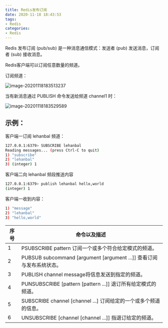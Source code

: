 ```yaml
---
title: Redis发布订阅
date: 2020-11-18 18:43:53
tags:
- Redis
categories:
- Redis
---
```


Redis 发布订阅 (pub/sub) 是一种消息通信模式：发送者 (pub) 发送消息，订阅者 (sub) 接收消息。

Redis客户端可以订阅任意数量的频道。

订阅频道：

![image-20201118183513237](http://cdn.lehanbal.top/image-20201118183513237.png)

当有新消息通过 PUBLISH 命令发送给频道 channel1 时：

![image-20201118183529589](http://cdn.lehanbal.top/image-20201118183529589.png)

## 示例：

客户端一订阅 lehanbal 频道：

```bash
127.0.0.1:6379> SUBSCRIBE lehanbal
Reading messages... (press Ctrl-C to quit)
1) "subscribe"
2) "lehanbal"
3) (integer) 1
```

客户端二向 lehanbal 频段推送内容

```bash
127.0.0.1:6379> publish lehanbal hello,world
(integer) 1
```

客户端一收到内容：

```bash
1) "message"
2) "lehanbal"
3) "hello,world"
```

| 序号 | 命令以及描述                                                 |
| ---- | ------------------------------------------------------------ |
| 1    | PSUBSCRIBE pattern 订阅一个或多个符合给定模式的频道。        |
| 2    | PUBSUB subcommand [argument [argument ...\]] 查看订阅与发布系统状态。 |
| 3    | PUBLISH channel message将信息发送到指定的频道。              |
| 4    | PUNSUBSCRIBE [pattern [pattern ...\]] 退订所有给定模式的频道。 |
| 5    | SUBSCRIBE channel [channel ...\] 订阅给定的一个或多个频道的信息。 |
| 6    | UNSUBSCRIBE [channel [channel ...\]] 指退订给定的频道。      |


